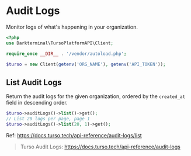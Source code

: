 # Audit Logs

Monitor logs of what's happening in your organization.

```php
<?php
use Darkterminal\TursoPlatformAPI\Client;

require_once __DIR__ . '/vendor/autoload.php';

$turso = new Client(getenv('ORG_NAME'), getenv('API_TOKEN'));
```

## List Audit Logs

Return the audit logs for the given organization, ordered by the `created_at` field in descending order.

```php
$turso->auditLogs()->list()->get();
// List 20 logs per page, page 1
$turso->auditLogs()->list(20, 1)->get();
```

Ref: https://docs.turso.tech/api-reference/audit-logs/list

> Turso Audit Logs: https://docs.turso.tech/api-reference/audit-logs
